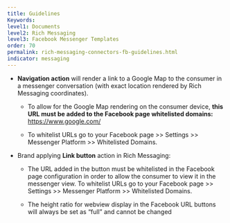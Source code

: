 ```yaml
---
title: Guidelines
Keywords:
level1: Documents
level2: Rich Messaging
level3: Facebook Messenger Templates
order: 70
permalink: rich-messaging-connectors-fb-guidelines.html
indicator: messaging
---
```


* **Navigation action** will render a link to a Google Map to the consumer in a messenger conversation (with exact location rendered by Rich Messaging coordinates).

  * To allow for the Google Map rendering on the consumer device, **this URL must be added to the Facebook page whitelisted domains:** https://www.google.com/

  * To whitelist URLs go to your Facebook page >> Settings >> Messenger Platform >> Whitelisted Domains.

* Brand applying **Link button** action in Rich Messaging:

  * The URL added in the button must be whitelisted in the Facebook page configuration in order to allow the consumer to view it in the messenger view. To whitelist URLs go to your Facebook page >> Settings >> Messenger Platform >> Whitelisted Domains.

  * The height ratio for webview display in the Facebook URL buttons will always be set as “full” and cannot be changed
